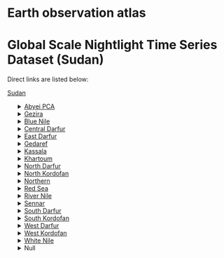 # Earth observation atlas
 # Global Scale Nightlight Time Series Dataset (Sudan)
Direct links are listed below:

<a href="https://eoatlas-nightlight.s3.amazonaws.com/eoatlas-monthly-nightlight-00162.csv">Sudan</a>
<ul>
<details>
<summary><a href="https://eoatlas-nightlight.s3.amazonaws.com/eoatlas-monthly-nightlight-02744.csv">Abyei PCA</a></summary>
<ul>
<ol>
</ul>
</ol>
</details>
<details>
<summary><a href="https://eoatlas-nightlight.s3.amazonaws.com/eoatlas-monthly-nightlight-02745.csv">Gezira</a></summary>
<ul>
<ol>
<li><a href="https://eoatlas-nightlight.s3.amazonaws.com/eoatlas-monthly-nightlight-45040.csv">Al Hasahisa</a></li><li><a href="https://eoatlas-nightlight.s3.amazonaws.com/eoatlas-monthly-nightlight-45042.csv">Al Kamlin</a></li><li><a href="https://eoatlas-nightlight.s3.amazonaws.com/eoatlas-monthly-nightlight-45051.csv">Al Manaqil</a></li><li><a href="https://eoatlas-nightlight.s3.amazonaws.com/eoatlas-monthly-nightlight-45055.csv">Al Qurashi</a></li><li><a href="https://eoatlas-nightlight.s3.amazonaws.com/eoatlas-monthly-nightlight-45117.csv">Janub Al Jazirah</a></li><li><a href="https://eoatlas-nightlight.s3.amazonaws.com/eoatlas-monthly-nightlight-45137.csv">Medani Al Kubra</a></li><li><a href="https://eoatlas-nightlight.s3.amazonaws.com/eoatlas-monthly-nightlight-45162.csv">Sharg Al Jazirah</a></li><li><a href="https://eoatlas-nightlight.s3.amazonaws.com/eoatlas-monthly-nightlight-45178.csv">Um Algura</a></li></ul>
</ol>
</details>
<details>
<summary><a href="https://eoatlas-nightlight.s3.amazonaws.com/eoatlas-monthly-nightlight-02746.csv">Blue Nile</a></summary>
<ul>
<ol>
</ul>
</ol>
</details>
<details>
<summary><a href="https://eoatlas-nightlight.s3.amazonaws.com/eoatlas-monthly-nightlight-02747.csv">Central Darfur</a></summary>
<ul>
<ol>
<li><a href="https://eoatlas-nightlight.s3.amazonaws.com/eoatlas-monthly-nightlight-45078.csv">Azum</a></li><li><a href="https://eoatlas-nightlight.s3.amazonaws.com/eoatlas-monthly-nightlight-45088.csv">Bendasi</a></li><li><a href="https://eoatlas-nightlight.s3.amazonaws.com/eoatlas-monthly-nightlight-45107.csv">Gharb Jabal Marrah</a></li><li><a href="https://eoatlas-nightlight.s3.amazonaws.com/eoatlas-monthly-nightlight-45141.csv">Mukjar</a></li><li><a href="https://eoatlas-nightlight.s3.amazonaws.com/eoatlas-monthly-nightlight-45160.csv">Shamal Jabal Marrah</a></li><li><a href="https://eoatlas-nightlight.s3.amazonaws.com/eoatlas-monthly-nightlight-45183.csv">Um Dukhun</a></li><li><a href="https://eoatlas-nightlight.s3.amazonaws.com/eoatlas-monthly-nightlight-45191.csv">Wadi Salih</a></li><li><a href="https://eoatlas-nightlight.s3.amazonaws.com/eoatlas-monthly-nightlight-45193.csv">Wasat Jabal Marrah</a></li><li><a href="https://eoatlas-nightlight.s3.amazonaws.com/eoatlas-monthly-nightlight-45195.csv">Zalingi</a></li></ul>
</ol>
</details>
<details>
<summary><a href="https://eoatlas-nightlight.s3.amazonaws.com/eoatlas-monthly-nightlight-02748.csv">East Darfur</a></summary>
<ul>
<ol>
<li><a href="https://eoatlas-nightlight.s3.amazonaws.com/eoatlas-monthly-nightlight-45010.csv">Abu Jabrah</a></li><li><a href="https://eoatlas-nightlight.s3.amazonaws.com/eoatlas-monthly-nightlight-45012.csv">Abu Karinka</a></li><li><a href="https://eoatlas-nightlight.s3.amazonaws.com/eoatlas-monthly-nightlight-45022.csv">Ad Du'ayn</a></li><li><a href="https://eoatlas-nightlight.s3.amazonaws.com/eoatlas-monthly-nightlight-45023.csv">Adila</a></li><li><a href="https://eoatlas-nightlight.s3.amazonaws.com/eoatlas-monthly-nightlight-45035.csv">Al Firdous</a></li><li><a href="https://eoatlas-nightlight.s3.amazonaws.com/eoatlas-monthly-nightlight-45072.csv">Assalaya</a></li><li><a href="https://eoatlas-nightlight.s3.amazonaws.com/eoatlas-monthly-nightlight-45080.csv">Bahr Al Arab</a></li><li><a href="https://eoatlas-nightlight.s3.amazonaws.com/eoatlas-monthly-nightlight-45168.csv">Shia'ria</a></li><li><a href="https://eoatlas-nightlight.s3.amazonaws.com/eoatlas-monthly-nightlight-45194.csv">Yassin</a></li></ul>
</ol>
</details>
<details>
<summary><a href="https://eoatlas-nightlight.s3.amazonaws.com/eoatlas-monthly-nightlight-02749.csv">Gedaref</a></summary>
<ul>
<ol>
<li><a href="https://eoatlas-nightlight.s3.amazonaws.com/eoatlas-monthly-nightlight-45030.csv">Al Butanah</a></li><li><a href="https://eoatlas-nightlight.s3.amazonaws.com/eoatlas-monthly-nightlight-45032.csv">Al Fao</a></li><li><a href="https://eoatlas-nightlight.s3.amazonaws.com/eoatlas-monthly-nightlight-45036.csv">Al Galabat Al Gharbyah - Kassab</a></li><li><a href="https://eoatlas-nightlight.s3.amazonaws.com/eoatlas-monthly-nightlight-45049.csv">Al Mafaza</a></li><li><a href="https://eoatlas-nightlight.s3.amazonaws.com/eoatlas-monthly-nightlight-45056.csv">Al Qureisha</a></li><li><a href="https://eoatlas-nightlight.s3.amazonaws.com/eoatlas-monthly-nightlight-45060.csv">Ar Rahad</a></li><li><a href="https://eoatlas-nightlight.s3.amazonaws.com/eoatlas-monthly-nightlight-45084.csv">Basundah</a></li><li><a href="https://eoatlas-nightlight.s3.amazonaws.com/eoatlas-monthly-nightlight-45100.csv">Gala'a Al Nahal</a></li><li><a href="https://eoatlas-nightlight.s3.amazonaws.com/eoatlas-monthly-nightlight-45101.csv">Galabat Ash-Shargiah</a></li><li><a href="https://eoatlas-nightlight.s3.amazonaws.com/eoatlas-monthly-nightlight-45135.csv">Madeinat Al Gedaref</a></li><li><a href="https://eoatlas-nightlight.s3.amazonaws.com/eoatlas-monthly-nightlight-45192.csv">Wasat Al Gedaref</a></li></ul>
</ol>
</details>
<details>
<summary><a href="https://eoatlas-nightlight.s3.amazonaws.com/eoatlas-monthly-nightlight-02750.csv">Kassala</a></summary>
<ul>
<ol>
<li><a href="https://eoatlas-nightlight.s3.amazonaws.com/eoatlas-monthly-nightlight-45033.csv">Al Fashaga</a></li><li><a href="https://eoatlas-nightlight.s3.amazonaws.com/eoatlas-monthly-nightlight-45114.csv">Halfa Aj Jadeedah</a></li><li><a href="https://eoatlas-nightlight.s3.amazonaws.com/eoatlas-monthly-nightlight-45136.csv">Madeinat Kassala</a></li><li><a href="https://eoatlas-nightlight.s3.amazonaws.com/eoatlas-monthly-nightlight-45148.csv">Reifi Aroma</a></li><li><a href="https://eoatlas-nightlight.s3.amazonaws.com/eoatlas-monthly-nightlight-45149.csv">Reifi Gharb Kassala</a></li><li><a href="https://eoatlas-nightlight.s3.amazonaws.com/eoatlas-monthly-nightlight-45150.csv">Reifi Hamashkureib</a></li><li><a href="https://eoatlas-nightlight.s3.amazonaws.com/eoatlas-monthly-nightlight-45151.csv">Reifi Kassla</a></li><li><a href="https://eoatlas-nightlight.s3.amazonaws.com/eoatlas-monthly-nightlight-45152.csv">Reifi Khashm Elgirba</a></li><li><a href="https://eoatlas-nightlight.s3.amazonaws.com/eoatlas-monthly-nightlight-45153.csv">Reifi Nahr Atbara</a></li><li><a href="https://eoatlas-nightlight.s3.amazonaws.com/eoatlas-monthly-nightlight-45154.csv">Reifi Shamal Ad Delta</a></li><li><a href="https://eoatlas-nightlight.s3.amazonaws.com/eoatlas-monthly-nightlight-45155.csv">Reifi Telkok</a></li><li><a href="https://eoatlas-nightlight.s3.amazonaws.com/eoatlas-monthly-nightlight-45156.csv">Reifi Wad Elhilaiw</a></li></ul>
</ol>
</details>
<details>
<summary><a href="https://eoatlas-nightlight.s3.amazonaws.com/eoatlas-monthly-nightlight-02751.csv">Khartoum</a></summary>
<ul>
<ol>
<li><a href="https://eoatlas-nightlight.s3.amazonaws.com/eoatlas-monthly-nightlight-45081.csv">Bahri</a></li><li><a href="https://eoatlas-nightlight.s3.amazonaws.com/eoatlas-monthly-nightlight-45118.csv">Jebel Awlia</a></li><li><a href="https://eoatlas-nightlight.s3.amazonaws.com/eoatlas-monthly-nightlight-45122.csv">Karrari</a></li><li><a href="https://eoatlas-nightlight.s3.amazonaws.com/eoatlas-monthly-nightlight-45130.csv">Khartoum</a></li><li><a href="https://eoatlas-nightlight.s3.amazonaws.com/eoatlas-monthly-nightlight-45163.csv">Sharg An Neel</a></li><li><a href="https://eoatlas-nightlight.s3.amazonaws.com/eoatlas-monthly-nightlight-45179.csv">Um Bada</a></li><li><a href="https://eoatlas-nightlight.s3.amazonaws.com/eoatlas-monthly-nightlight-45185.csv">Um Durman</a></li></ul>
</ol>
</details>
<details>
<summary><a href="https://eoatlas-nightlight.s3.amazonaws.com/eoatlas-monthly-nightlight-02752.csv">North Darfur</a></summary>
<ul>
<ol>
<li><a href="https://eoatlas-nightlight.s3.amazonaws.com/eoatlas-monthly-nightlight-45034.csv">Al Fasher</a></li><li><a href="https://eoatlas-nightlight.s3.amazonaws.com/eoatlas-monthly-nightlight-45044.csv">Al Koma</a></li><li><a href="https://eoatlas-nightlight.s3.amazonaws.com/eoatlas-monthly-nightlight-45047.csv">Al Lait</a></li><li><a href="https://eoatlas-nightlight.s3.amazonaws.com/eoatlas-monthly-nightlight-45050.csv">Al Malha</a></li><li><a href="https://eoatlas-nightlight.s3.amazonaws.com/eoatlas-monthly-nightlight-45068.csv">As Serief</a></li><li><a href="https://eoatlas-nightlight.s3.amazonaws.com/eoatlas-monthly-nightlight-45075.csv">At Tawisha</a></li><li><a href="https://eoatlas-nightlight.s3.amazonaws.com/eoatlas-monthly-nightlight-45076.csv">At Tina</a></li><li><a href="https://eoatlas-nightlight.s3.amazonaws.com/eoatlas-monthly-nightlight-45091.csv">Dar As Salam</a></li><li><a href="https://eoatlas-nightlight.s3.amazonaws.com/eoatlas-monthly-nightlight-45125.csv">Kebkabiya</a></li><li><a href="https://eoatlas-nightlight.s3.amazonaws.com/eoatlas-monthly-nightlight-45127.csv">Kelemando</a></li><li><a href="https://eoatlas-nightlight.s3.amazonaws.com/eoatlas-monthly-nightlight-45129.csv">Kernoi</a></li><li><a href="https://eoatlas-nightlight.s3.amazonaws.com/eoatlas-monthly-nightlight-45134.csv">Kutum</a></li><li><a href="https://eoatlas-nightlight.s3.amazonaws.com/eoatlas-monthly-nightlight-45138.csv">Melit</a></li><li><a href="https://eoatlas-nightlight.s3.amazonaws.com/eoatlas-monthly-nightlight-45157.csv">Saraf Omra</a></li><li><a href="https://eoatlas-nightlight.s3.amazonaws.com/eoatlas-monthly-nightlight-45174.csv">Tawila</a></li><li><a href="https://eoatlas-nightlight.s3.amazonaws.com/eoatlas-monthly-nightlight-45180.csv">Um Baru</a></li><li><a href="https://eoatlas-nightlight.s3.amazonaws.com/eoatlas-monthly-nightlight-45186.csv">Um Kadadah</a></li></ul>
</ol>
</details>
<details>
<summary><a href="https://eoatlas-nightlight.s3.amazonaws.com/eoatlas-monthly-nightlight-02753.csv">North Kordofan</a></summary>
<ul>
<ol>
<li><a href="https://eoatlas-nightlight.s3.amazonaws.com/eoatlas-monthly-nightlight-45061.csv">Ar Rahad</a></li><li><a href="https://eoatlas-nightlight.s3.amazonaws.com/eoatlas-monthly-nightlight-45082.csv">Bara</a></li><li><a href="https://eoatlas-nightlight.s3.amazonaws.com/eoatlas-monthly-nightlight-45102.csv">Gebrat Al Sheikh</a></li><li><a href="https://eoatlas-nightlight.s3.amazonaws.com/eoatlas-monthly-nightlight-45106.csv">Gharb Bara</a></li><li><a href="https://eoatlas-nightlight.s3.amazonaws.com/eoatlas-monthly-nightlight-45166.csv">Sheikan</a></li><li><a href="https://eoatlas-nightlight.s3.amazonaws.com/eoatlas-monthly-nightlight-45172.csv">Soudari</a></li><li><a href="https://eoatlas-nightlight.s3.amazonaws.com/eoatlas-monthly-nightlight-45182.csv">Um Dam Haj Ahmed</a></li><li><a href="https://eoatlas-nightlight.s3.amazonaws.com/eoatlas-monthly-nightlight-45187.csv">Um Rawaba</a></li></ul>
</ol>
</details>
<details>
<summary><a href="https://eoatlas-nightlight.s3.amazonaws.com/eoatlas-monthly-nightlight-02754.csv">Northern</a></summary>
<ul>
<ol>
<li><a href="https://eoatlas-nightlight.s3.amazonaws.com/eoatlas-monthly-nightlight-45017.csv">Ad Dabbah</a></li><li><a href="https://eoatlas-nightlight.s3.amazonaws.com/eoatlas-monthly-nightlight-45029.csv">Al Burgaig</a></li><li><a href="https://eoatlas-nightlight.s3.amazonaws.com/eoatlas-monthly-nightlight-45039.csv">Al Golid</a></li><li><a href="https://eoatlas-nightlight.s3.amazonaws.com/eoatlas-monthly-nightlight-45093.csv">Delgo</a></li><li><a href="https://eoatlas-nightlight.s3.amazonaws.com/eoatlas-monthly-nightlight-45095.csv">Dongola</a></li><li><a href="https://eoatlas-nightlight.s3.amazonaws.com/eoatlas-monthly-nightlight-45113.csv">Halfa</a></li><li><a href="https://eoatlas-nightlight.s3.amazonaws.com/eoatlas-monthly-nightlight-45140.csv">Merwoe</a></li></ul>
</ol>
</details>
<details>
<summary><a href="https://eoatlas-nightlight.s3.amazonaws.com/eoatlas-monthly-nightlight-02755.csv">Red Sea</a></summary>
<ul>
<ol>
<li><a href="https://eoatlas-nightlight.s3.amazonaws.com/eoatlas-monthly-nightlight-45025.csv">Agig</a></li><li><a href="https://eoatlas-nightlight.s3.amazonaws.com/eoatlas-monthly-nightlight-45037.csv">Al Ganab</a></li><li><a href="https://eoatlas-nightlight.s3.amazonaws.com/eoatlas-monthly-nightlight-45096.csv">Dordieb</a></li><li><a href="https://eoatlas-nightlight.s3.amazonaws.com/eoatlas-monthly-nightlight-45112.csv">Hala'ib</a></li><li><a href="https://eoatlas-nightlight.s3.amazonaws.com/eoatlas-monthly-nightlight-45115.csv">Haya</a></li><li><a href="https://eoatlas-nightlight.s3.amazonaws.com/eoatlas-monthly-nightlight-45120.csv">Jubayt Elma'aadin</a></li><li><a href="https://eoatlas-nightlight.s3.amazonaws.com/eoatlas-monthly-nightlight-45145.csv">Port Sudan</a></li><li><a href="https://eoatlas-nightlight.s3.amazonaws.com/eoatlas-monthly-nightlight-45158.csv">Sawakin</a></li><li><a href="https://eoatlas-nightlight.s3.amazonaws.com/eoatlas-monthly-nightlight-45170.csv">Sinkat</a></li><li><a href="https://eoatlas-nightlight.s3.amazonaws.com/eoatlas-monthly-nightlight-45175.csv">Tawkar</a></li></ul>
</ol>
</details>
<details>
<summary><a href="https://eoatlas-nightlight.s3.amazonaws.com/eoatlas-monthly-nightlight-02756.csv">River Nile</a></summary>
<ul>
<ol>
<li><a href="https://eoatlas-nightlight.s3.amazonaws.com/eoatlas-monthly-nightlight-45008.csv">Abu Hamad</a></li><li><a href="https://eoatlas-nightlight.s3.amazonaws.com/eoatlas-monthly-nightlight-45019.csv">Ad Damar</a></li><li><a href="https://eoatlas-nightlight.s3.amazonaws.com/eoatlas-monthly-nightlight-45027.csv">Al Buhaira</a></li><li><a href="https://eoatlas-nightlight.s3.amazonaws.com/eoatlas-monthly-nightlight-45052.csv">Al Matama</a></li><li><a href="https://eoatlas-nightlight.s3.amazonaws.com/eoatlas-monthly-nightlight-45077.csv">Atbara</a></li><li><a href="https://eoatlas-nightlight.s3.amazonaws.com/eoatlas-monthly-nightlight-45083.csv">Barbar</a></li><li><a href="https://eoatlas-nightlight.s3.amazonaws.com/eoatlas-monthly-nightlight-45167.csv">Shendi</a></li></ul>
</ol>
</details>
<details>
<summary><a href="https://eoatlas-nightlight.s3.amazonaws.com/eoatlas-monthly-nightlight-02757.csv">Sennar</a></summary>
<ul>
<ol>
<li><a href="https://eoatlas-nightlight.s3.amazonaws.com/eoatlas-monthly-nightlight-45009.csv">Abu Hujar</a></li><li><a href="https://eoatlas-nightlight.s3.amazonaws.com/eoatlas-monthly-nightlight-45018.csv">Ad Dali</a></li><li><a href="https://eoatlas-nightlight.s3.amazonaws.com/eoatlas-monthly-nightlight-45020.csv">Ad Dinder</a></li><li><a href="https://eoatlas-nightlight.s3.amazonaws.com/eoatlas-monthly-nightlight-45069.csv">As Suki</a></li><li><a href="https://eoatlas-nightlight.s3.amazonaws.com/eoatlas-monthly-nightlight-45159.csv">Sennar</a></li><li><a href="https://eoatlas-nightlight.s3.amazonaws.com/eoatlas-monthly-nightlight-45164.csv">Sharg Sennar</a></li><li><a href="https://eoatlas-nightlight.s3.amazonaws.com/eoatlas-monthly-nightlight-45169.csv">Sinja</a></li></ul>
</ol>
</details>
<details>
<summary><a href="https://eoatlas-nightlight.s3.amazonaws.com/eoatlas-monthly-nightlight-02758.csv">South Darfur</a></summary>
<ul>
<ol>
<li><a href="https://eoatlas-nightlight.s3.amazonaws.com/eoatlas-monthly-nightlight-45057.csv">Al Radoum</a></li><li><a href="https://eoatlas-nightlight.s3.amazonaws.com/eoatlas-monthly-nightlight-45058.csv">Al Wihda</a></li><li><a href="https://eoatlas-nightlight.s3.amazonaws.com/eoatlas-monthly-nightlight-45065.csv">As Salam - SD</a></li><li><a href="https://eoatlas-nightlight.s3.amazonaws.com/eoatlas-monthly-nightlight-45070.csv">As Sunta</a></li><li><a href="https://eoatlas-nightlight.s3.amazonaws.com/eoatlas-monthly-nightlight-45087.csv">Beliel</a></li><li><a href="https://eoatlas-nightlight.s3.amazonaws.com/eoatlas-monthly-nightlight-45089.csv">Buram</a></li><li><a href="https://eoatlas-nightlight.s3.amazonaws.com/eoatlas-monthly-nightlight-45090.csv">Damso</a></li><li><a href="https://eoatlas-nightlight.s3.amazonaws.com/eoatlas-monthly-nightlight-45097.csv">Ed Al Fursan</a></li><li><a href="https://eoatlas-nightlight.s3.amazonaws.com/eoatlas-monthly-nightlight-45104.csv">Gereida</a></li><li><a href="https://eoatlas-nightlight.s3.amazonaws.com/eoatlas-monthly-nightlight-45123.csv">Kas</a></li><li><a href="https://eoatlas-nightlight.s3.amazonaws.com/eoatlas-monthly-nightlight-45124.csv">Kateila</a></li><li><a href="https://eoatlas-nightlight.s3.amazonaws.com/eoatlas-monthly-nightlight-45132.csv">Kubum</a></li><li><a href="https://eoatlas-nightlight.s3.amazonaws.com/eoatlas-monthly-nightlight-45139.csv">Mershing</a></li><li><a href="https://eoatlas-nightlight.s3.amazonaws.com/eoatlas-monthly-nightlight-45142.csv">Nitega</a></li><li><a href="https://eoatlas-nightlight.s3.amazonaws.com/eoatlas-monthly-nightlight-45143.csv">Nyala Janoub</a></li><li><a href="https://eoatlas-nightlight.s3.amazonaws.com/eoatlas-monthly-nightlight-45144.csv">Nyala Shimal</a></li><li><a href="https://eoatlas-nightlight.s3.amazonaws.com/eoatlas-monthly-nightlight-45147.csv">Rehaid Albirdi</a></li><li><a href="https://eoatlas-nightlight.s3.amazonaws.com/eoatlas-monthly-nightlight-45161.csv">Sharg Aj Jabal</a></li><li><a href="https://eoatlas-nightlight.s3.amazonaws.com/eoatlas-monthly-nightlight-45165.csv">Shattaya</a></li><li><a href="https://eoatlas-nightlight.s3.amazonaws.com/eoatlas-monthly-nightlight-45177.csv">Tulus</a></li><li><a href="https://eoatlas-nightlight.s3.amazonaws.com/eoatlas-monthly-nightlight-45181.csv">Um Dafoug</a></li></ul>
</ol>
</details>
<details>
<summary><a href="https://eoatlas-nightlight.s3.amazonaws.com/eoatlas-monthly-nightlight-02759.csv">South Kordofan</a></summary>
<ul>
<ol>
</ul>
</ol>
</details>
<details>
<summary><a href="https://eoatlas-nightlight.s3.amazonaws.com/eoatlas-monthly-nightlight-02760.csv">West Darfur</a></summary>
<ul>
<ol>
<li><a href="https://eoatlas-nightlight.s3.amazonaws.com/eoatlas-monthly-nightlight-45024.csv">Ag Geneina</a></li><li><a href="https://eoatlas-nightlight.s3.amazonaws.com/eoatlas-monthly-nightlight-45086.csv">Beida</a></li><li><a href="https://eoatlas-nightlight.s3.amazonaws.com/eoatlas-monthly-nightlight-45099.csv">Foro Baranga</a></li><li><a href="https://eoatlas-nightlight.s3.amazonaws.com/eoatlas-monthly-nightlight-45111.csv">Habila - WD</a></li><li><a href="https://eoatlas-nightlight.s3.amazonaws.com/eoatlas-monthly-nightlight-45119.csv">Jebel Moon</a></li><li><a href="https://eoatlas-nightlight.s3.amazonaws.com/eoatlas-monthly-nightlight-45128.csv">Kereneik</a></li><li><a href="https://eoatlas-nightlight.s3.amazonaws.com/eoatlas-monthly-nightlight-45133.csv">Kulbus</a></li><li><a href="https://eoatlas-nightlight.s3.amazonaws.com/eoatlas-monthly-nightlight-45171.csv">Sirba</a></li></ul>
</ol>
</details>
<details>
<summary><a href="https://eoatlas-nightlight.s3.amazonaws.com/eoatlas-monthly-nightlight-02761.csv">West Kordofan</a></summary>
<ul>
<ol>
<li><a href="https://eoatlas-nightlight.s3.amazonaws.com/eoatlas-monthly-nightlight-45014.csv">Abu Zabad</a></li><li><a href="https://eoatlas-nightlight.s3.amazonaws.com/eoatlas-monthly-nightlight-45015.csv">Abyei</a></li><li><a href="https://eoatlas-nightlight.s3.amazonaws.com/eoatlas-monthly-nightlight-45031.csv">Al Dibab</a></li><li><a href="https://eoatlas-nightlight.s3.amazonaws.com/eoatlas-monthly-nightlight-45041.csv">Al Idia</a></li><li><a href="https://eoatlas-nightlight.s3.amazonaws.com/eoatlas-monthly-nightlight-45043.csv">Al Khiwai</a></li><li><a href="https://eoatlas-nightlight.s3.amazonaws.com/eoatlas-monthly-nightlight-45046.csv">Al Lagowa</a></li><li><a href="https://eoatlas-nightlight.s3.amazonaws.com/eoatlas-monthly-nightlight-45053.csv">Al Meiram</a></li><li><a href="https://eoatlas-nightlight.s3.amazonaws.com/eoatlas-monthly-nightlight-45059.csv">An Nuhud</a></li><li><a href="https://eoatlas-nightlight.s3.amazonaws.com/eoatlas-monthly-nightlight-45066.csv">As Salam - WK</a></li><li><a href="https://eoatlas-nightlight.s3.amazonaws.com/eoatlas-monthly-nightlight-45071.csv">As Sunut</a></li><li><a href="https://eoatlas-nightlight.s3.amazonaws.com/eoatlas-monthly-nightlight-45079.csv">Babanusa</a></li><li><a href="https://eoatlas-nightlight.s3.amazonaws.com/eoatlas-monthly-nightlight-45108.csv">Ghubaish</a></li><li><a href="https://eoatlas-nightlight.s3.amazonaws.com/eoatlas-monthly-nightlight-45126.csv">Keilak</a></li><li><a href="https://eoatlas-nightlight.s3.amazonaws.com/eoatlas-monthly-nightlight-45190.csv">Wad Bandah</a></li></ul>
</ol>
</details>
<details>
<summary><a href="https://eoatlas-nightlight.s3.amazonaws.com/eoatlas-monthly-nightlight-02762.csv">White Nile</a></summary>
<ul>
<ol>
<li><a href="https://eoatlas-nightlight.s3.amazonaws.com/eoatlas-monthly-nightlight-45021.csv">Ad Diwaim</a></li><li><a href="https://eoatlas-nightlight.s3.amazonaws.com/eoatlas-monthly-nightlight-45026.csv">Aj Jabalain</a></li><li><a href="https://eoatlas-nightlight.s3.amazonaws.com/eoatlas-monthly-nightlight-45038.csv">Al Gitaina</a></li><li><a href="https://eoatlas-nightlight.s3.amazonaws.com/eoatlas-monthly-nightlight-45067.csv">As Salam / Ar Rawat</a></li><li><a href="https://eoatlas-nightlight.s3.amazonaws.com/eoatlas-monthly-nightlight-45109.csv">Guli</a></li><li><a href="https://eoatlas-nightlight.s3.amazonaws.com/eoatlas-monthly-nightlight-45131.csv">Kosti</a></li><li><a href="https://eoatlas-nightlight.s3.amazonaws.com/eoatlas-monthly-nightlight-45146.csv">Rabak</a></li><li><a href="https://eoatlas-nightlight.s3.amazonaws.com/eoatlas-monthly-nightlight-45176.csv">Tendalti</a></li><li><a href="https://eoatlas-nightlight.s3.amazonaws.com/eoatlas-monthly-nightlight-45188.csv">Um Rimta</a></li></ul>
</ol>
</details>
<details>
<summary>Null</summary>
<ul>
<ol>
<li><a href="https://eoatlas-nightlight.s3.amazonaws.com/eoatlas-monthly-nightlight-45007.csv">Abassiya</a></li><li><a href="https://eoatlas-nightlight.s3.amazonaws.com/eoatlas-monthly-nightlight-45011.csv">Abu Jubayhah</a></li><li><a href="https://eoatlas-nightlight.s3.amazonaws.com/eoatlas-monthly-nightlight-45013.csv">Abu Kershola</a></li><li><a href="https://eoatlas-nightlight.s3.amazonaws.com/eoatlas-monthly-nightlight-45016.csv">Abyei PCA area</a></li><li><a href="https://eoatlas-nightlight.s3.amazonaws.com/eoatlas-monthly-nightlight-45028.csv">Al Buram</a></li><li><a href="https://eoatlas-nightlight.s3.amazonaws.com/eoatlas-monthly-nightlight-45045.csv">Al Kurmuk</a></li><li><a href="https://eoatlas-nightlight.s3.amazonaws.com/eoatlas-monthly-nightlight-45048.csv">Al Leri</a></li><li><a href="https://eoatlas-nightlight.s3.amazonaws.com/eoatlas-monthly-nightlight-45054.csv">Al Quoz</a></li><li><a href="https://eoatlas-nightlight.s3.amazonaws.com/eoatlas-monthly-nightlight-45062.csv">Ar Rashad</a></li><li><a href="https://eoatlas-nightlight.s3.amazonaws.com/eoatlas-monthly-nightlight-45063.csv">Ar Reif Ash Shargi</a></li><li><a href="https://eoatlas-nightlight.s3.amazonaws.com/eoatlas-monthly-nightlight-45064.csv">Ar Rusayris</a></li><li><a href="https://eoatlas-nightlight.s3.amazonaws.com/eoatlas-monthly-nightlight-45073.csv">At Tadamon - BN</a></li><li><a href="https://eoatlas-nightlight.s3.amazonaws.com/eoatlas-monthly-nightlight-45074.csv">At Tadamon - SK</a></li><li><a href="https://eoatlas-nightlight.s3.amazonaws.com/eoatlas-monthly-nightlight-45085.csv">Baw</a></li><li><a href="https://eoatlas-nightlight.s3.amazonaws.com/eoatlas-monthly-nightlight-45092.csv">Delami</a></li><li><a href="https://eoatlas-nightlight.s3.amazonaws.com/eoatlas-monthly-nightlight-45094.csv">Dilling</a></li><li><a href="https://eoatlas-nightlight.s3.amazonaws.com/eoatlas-monthly-nightlight-45098.csv">Ed Damazine</a></li><li><a href="https://eoatlas-nightlight.s3.amazonaws.com/eoatlas-monthly-nightlight-45103.csv">Geisan</a></li><li><a href="https://eoatlas-nightlight.s3.amazonaws.com/eoatlas-monthly-nightlight-45105.csv">Ghadeer</a></li><li><a href="https://eoatlas-nightlight.s3.amazonaws.com/eoatlas-monthly-nightlight-45110.csv">Habila - SK</a></li><li><a href="https://eoatlas-nightlight.s3.amazonaws.com/eoatlas-monthly-nightlight-45116.csv">Heiban</a></li><li><a href="https://eoatlas-nightlight.s3.amazonaws.com/eoatlas-monthly-nightlight-45121.csv">Kadugli</a></li><li><a href="https://eoatlas-nightlight.s3.amazonaws.com/eoatlas-monthly-nightlight-45173.csv">Talawdi</a></li><li><a href="https://eoatlas-nightlight.s3.amazonaws.com/eoatlas-monthly-nightlight-45184.csv">Um Durein</a></li><li><a href="https://eoatlas-nightlight.s3.amazonaws.com/eoatlas-monthly-nightlight-45189.csv">Wad Al Mahi</a></li></ul>
</ol>
</details>
